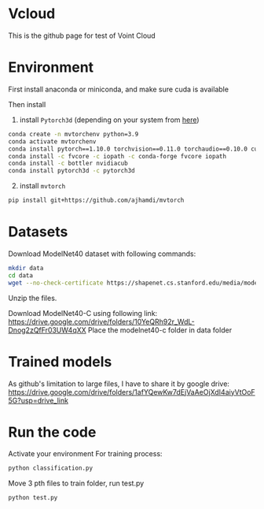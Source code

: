 # Vcloud
This is the github page for test of Voint Cloud

# Environment 
First install anaconda or miniconda, and make sure cuda is available

Then install 
1. install `Pytorch3d` (depending on your system from [here](https://github.com/facebookresearch/pytorch3d/blob/master/INSTALL.md))
```bash
conda create -n mvtorchenv python=3.9
conda activate mvtorchenv
conda install pytorch==1.10.0 torchvision==0.11.0 torchaudio==0.10.0 cudatoolkit=10.2 -c pytorch
conda install -c fvcore -c iopath -c conda-forge fvcore iopath
conda install -c bottler nvidiacub
conda install pytorch3d -c pytorch3d
``` 

2. install `mvtorch` 

```bash
pip install git+https://github.com/ajhamdi/mvtorch
``` 
# Datasets
Download ModelNet40 dataset with following commands:
```bash
mkdir data
cd data
wget --no-check-certificate https://shapenet.cs.stanford.edu/media/modelnet40_ply_hdf5_2048.zip
```
Unzip the files.

Download ModelNet40-C using following link:
https://drive.google.com/drive/folders/10YeQRh92r_WdL-Dnog2zQfFr03UW4qXX
Place the modelnet40-c folder in data folder

# Trained models
As github's limitation to large files, I have to share it by google drive: 
https://drive.google.com/drive/folders/1afYQewKw7dEjVaAeOjXdI4aiyVtOoF5G?usp=drive_link

# Run the code
Activate your environment
For training process:
```bash
python classification.py
```

Move 3 pth files to train folder, run test.py
```bash
python test.py
```


